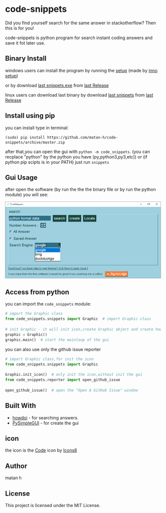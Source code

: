 # code-snippets
Did you find yourself search for the same answer in stackotherflow?
Then this is for you!

code-snippets is python program for search instant coding answers and save it fot later use.

## Binary Install
windows users can install the program by running the [setup](https://github.com/matan-h/code-snippets/raw/master/setup/snippets-setup.exe) (made by [inno setup](https://jrsoftware.org/isinfo.php))

or by download [last snippets.exe](https://github.com/matan-h/code-snippets/releases/latest/download/snippets.exe) from [last Release](https://github.com/matan-h/code-snippets/releases/latest)

linux users can download last binary by download [last snippets](https://github.com/matan-h/code-snippets/releases/latest/download/snippets) from [last Release](https://github.com/matan-h/code-snippets/releases/latest)

## Install using pip
 you can install type in terminal:
 ```shell
(sudo) pip install https://github.com/matan-h/code-snippets/archive/master.zip
```
after that,you can open the gui with `python -m code_snippets`. (you can recplace "python" by the python you have (py,python3,py3,etc)) or (if python pip scipts is in your PATH) just run `snippets`



## Gui Usage
after open the software (by run the the the binary file or by run the python module)
you will see:

![Screenshot](https://github.com/matan-h/code-snippets/blob/master/images/Screenshot.png?raw=true)



## Access from python
you can import the `code_snippets` module:
```python
# import the Graphic class
from code_snippets.snippets import Graphic  # import Graphic class

# init Graphic - it will init icon,create Graphic object and create hook for open the issue reporter when error occurred
graphic = Graphic()
graphic.main()  # start the mainloop of the gui
```
you can also use only the github issue reporter
```python
# import Graphic class,for init the icon
from code_snippets.snippets import Graphic

Graphic.init_icon()  # only init the icon,without init the gui
from code_snippets.reporter import open_github_issue

open_github_issue()  # open the "Open A GitHub Issue" window
```



## Built With

* [howdoi](https://github.com/gleitz/howdoi) - for searching answers.
* [PySimpleGUI](https://github.com/PySimpleGUI/PySimpleGUI) - for create the gui
## icon
the icon is the <a target="_blank" href="https://icons8.com/icon/awvOcnV6D9iF/code">Code</a> icon by <a target="_blank" href="https://icons8.com">Icons8</a>

## Author
matan h

## License
This project is licensed under the MIT License.